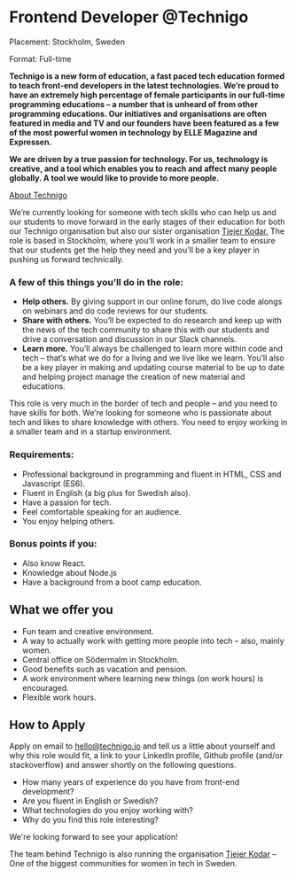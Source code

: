 # Frontend Developer @Technigo
Placement: Stockholm, Sweden

Format: Full-time 

**Technigo is a new form of education, a fast paced tech education formed to teach front-end developers in the latest technologies. We’re proud to have an extremely high percentage of female participants in our full-time programming educations – a number that is unheard of from other programming educations. Our initiatives and organisations are often featured in media and TV and our founders have been featured as a few of the most powerful women in technology by ELLE Magazine and Expressen.** 

**We are driven by a true passion for technology. For us, technology is creative, and a tool which enables you to reach and affect many people globally. A tool we would like to provide to more people.**

[About Technigo](www.technigo.io)

We’re currently looking for someone with tech skills who can help us and our students to move forward in the early stages of their education for both our Technigo organisation but also our sister organisation [Tjejer Kodar.](www.tjejerkodar.se) The role is based in Stockholm, where you’ll work in a smaller team to ensure that our students get the help they need and you’ll be a key player in pushing us forward technically. 

### A few of this things you’ll do in the role: 

* **Help others.** By giving support in our online forum, do live code alongs on webinars and do code reviews for our students. 
* **Share with others.** You’ll be expected to do research and keep up with the news of the tech community to share this with our students and drive a conversation and discussion in our Slack channels. 
* **Learn more.** You’ll always be challenged to learn more within code and tech – that’s what we do for a living and we live like we learn. You’ll also be a key player in making and updating course material to be up to date and helping project manage the creation of new material and educations. 

This role is very much in the border of tech and people – and you need to have skills for both. We’re looking for someone who is passionate about tech and likes to share knowledge with others. You need to enjoy working in a smaller team and in a startup environment. 

### Requirements: 
* Professional background in programming and fluent in HTML, CSS and Javascript (ES6). 
* Fluent in English (a big plus for Swedish also). 
* Have a passion for tech. 
* Feel comfortable speaking for an audience. 
* You enjoy helping others. 

### Bonus points if you: 
* Also know React. 
* Knowledge about Node.js
* Have a background from a boot camp education. 

## What we offer you

* Fun team and creative environment. 
* A way to actually work with getting more people into tech – also, mainly women. 
* Central office on Södermalm in Stockholm. 
* Good benefits such as vacation and pension. 
* A work environment where learning new things (on work hours) is encouraged. 
* Flexible work hours. 

## How to Apply

Apply on email to hello@technigo.io and tell us a little about yourself and why this role would fit, a link to your LinkedIn profile, Github profile (and/or stackoverflow) and answer shortly on the following questions. 

* How many years of experience do you have from front-end development? 
* Are you fluent in English or Swedish? 
* What technologies do you enjoy working with? 
* Why do you find this role interesting? 

We're looking forward to see your application! 

The team behind Technigo is also running the organisation [Tjejer Kodar](www.tjejerkodar.se) – One of the biggest communities for women in tech in Sweden. 
